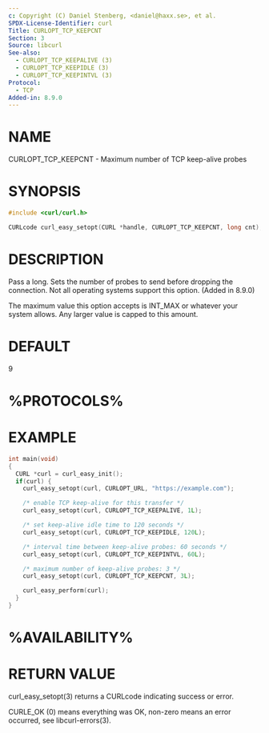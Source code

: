 ```yaml
---
c: Copyright (C) Daniel Stenberg, <daniel@haxx.se>, et al.
SPDX-License-Identifier: curl
Title: CURLOPT_TCP_KEEPCNT
Section: 3
Source: libcurl
See-also:
  - CURLOPT_TCP_KEEPALIVE (3)
  - CURLOPT_TCP_KEEPIDLE (3)
  - CURLOPT_TCP_KEEPINTVL (3)
Protocol:
  - TCP
Added-in: 8.9.0
---
```


# NAME

CURLOPT_TCP_KEEPCNT - Maximum number of TCP keep-alive probes

# SYNOPSIS

~~~c
#include <curl/curl.h>

CURLcode curl_easy_setopt(CURL *handle, CURLOPT_TCP_KEEPCNT, long cnt);
~~~

# DESCRIPTION

Pass a long. Sets the number of probes to send before dropping
the connection. Not all operating systems support this option.
(Added in 8.9.0)

The maximum value this option accepts is INT_MAX or whatever your
system allows.
Any larger value is capped to this amount.

# DEFAULT

9

# %PROTOCOLS%

# EXAMPLE

~~~c
int main(void)
{
  CURL *curl = curl_easy_init();
  if(curl) {
    curl_easy_setopt(curl, CURLOPT_URL, "https://example.com");

    /* enable TCP keep-alive for this transfer */
    curl_easy_setopt(curl, CURLOPT_TCP_KEEPALIVE, 1L);

    /* set keep-alive idle time to 120 seconds */
    curl_easy_setopt(curl, CURLOPT_TCP_KEEPIDLE, 120L);

    /* interval time between keep-alive probes: 60 seconds */
    curl_easy_setopt(curl, CURLOPT_TCP_KEEPINTVL, 60L);

    /* maximum number of keep-alive probes: 3 */
    curl_easy_setopt(curl, CURLOPT_TCP_KEEPCNT, 3L);

    curl_easy_perform(curl);
  }
}
~~~

# %AVAILABILITY%

# RETURN VALUE

curl_easy_setopt(3) returns a CURLcode indicating success or error.

CURLE_OK (0) means everything was OK, non-zero means an error occurred, see
libcurl-errors(3).
